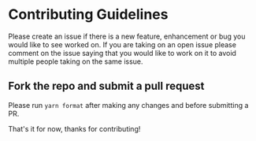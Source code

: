 # Contributing Guidelines

Please create an issue if there is a new feature, enhancement or bug you would like to see worked on. If you are taking on an open issue please comment on the issue saying that you would like to work on it to avoid multiple people taking on the same issue.

## Fork the repo and submit a pull request

Please run `yarn format` after making any changes and before submitting a PR.

That's it for now, thanks for contributing!
